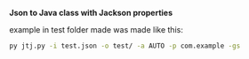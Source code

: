 **Json to Java class with Jackson properties**

example in test folder made was made like this:
```bash
py jtj.py -i test.json -o test/ -a AUTO -p com.example -gs
```
